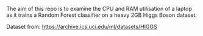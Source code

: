 The aim of this repo is to examine the CPU and RAM utilisation of a laptop as it trains a Random Forest classifier on a heavy 2GB Higgs Boson dataset.

Dataset from: https://archive.ics.uci.edu/ml/datasets/HIGGS